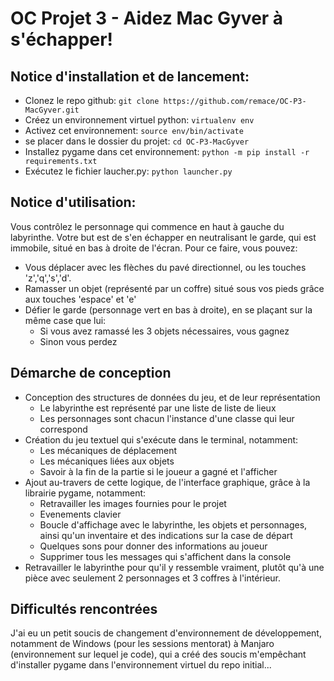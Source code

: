 # OC Projet 3 - Aidez Mac Gyver à s'échapper!

## Notice d'installation et de lancement:

* Clonez le repo github: `git clone https://github.com/remace/OC-P3-MacGyver.git`
* Créez un environnement virtuel python: `virtualenv env`
* Activez cet environnement: `source env/bin/activate`
* se placer dans le dossier du projet: `cd OC-P3-MacGyver`
* Installez pygame dans cet environnement: `python -m pip install -r requirements.txt`
* Exécutez le fichier laucher.py: `python launcher.py`

## Notice d'utilisation:

Vous contrôlez le personnage qui commence en haut à gauche du labyrinthe. Votre but est de s'en échapper en neutralisant le garde, qui est immobile, situé en bas à droite de l'écran.
Pour ce faire, vous pouvez:

* Vous déplacer avec les flèches du pavé directionnel, ou les touches 'z','q','s','d'.
* Ramasser un objet (représenté par un coffre) situé sous vos pieds grâce aux touches 'espace' et 'e'
* Défier le garde (personnage vert en bas à droite), en se plaçant sur la même case que lui:
    * Si vous avez ramassé les 3 objets nécessaires, vous gagnez
    * Sinon vous perdez
    
## Démarche de conception

* Conception des structures de données du jeu, et de leur représentation
    * Le labyrinthe est représenté par une liste de liste de lieux
    * Les personnages sont chacun l'instance d'une classe qui leur correspond
* Création du jeu textuel qui s'exécute dans le terminal, notamment:
    * Les mécaniques de déplacement
    * Les mécaniques liées aux objets
    * Savoir à la fin de la partie si le joueur a gagné et l'afficher
* Ajout au-travers de cette logique, de l'interface graphique, grâce à la librairie pygame, notamment:
    * Retravailler les images fournies pour le projet
    * Evenements clavier
    * Boucle d'affichage avec le labyrinthe, les objets et personnages, ainsi qu'un inventaire et des indications sur la case de départ
    * Quelques sons pour donner des informations au joueur
    * Supprimer tous les messages qui s'affichent dans la console
* Retravailler le labyrinthe pour qu'il y ressemble vraiment, plutôt qu'à une pièce avec seulement 2 personnages et 3 coffres à l'intérieur.

## Difficultés rencontrées

J'ai eu un petit soucis de changement d'environnement de développement, notamment de Windows (pour les sessions mentorat) à Manjaro (environnement sur lequel je code), qui a créé des soucis m'empêchant d'installer pygame dans l'environnement virtuel du repo initial...
